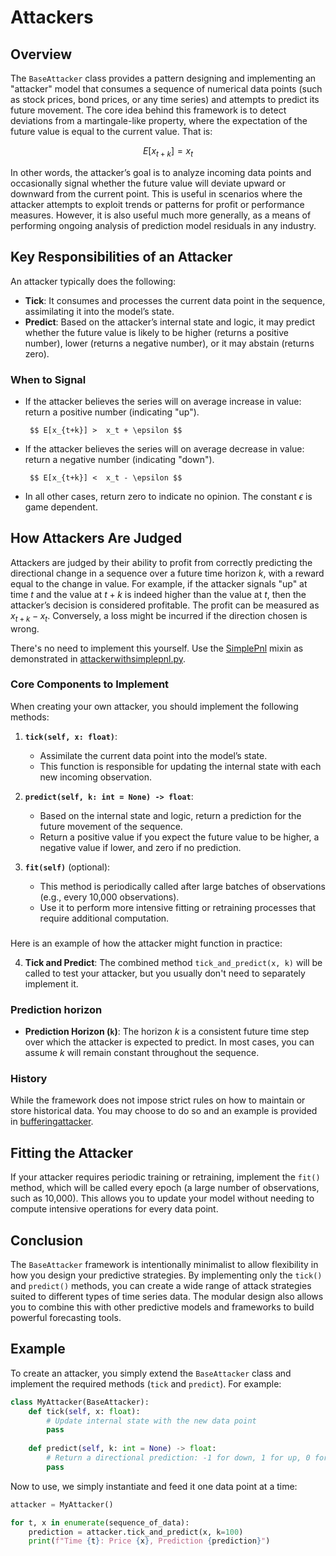 


# Attackers

## Overview

The `BaseAttacker` class provides a pattern designing and implementing an "attacker" model that consumes a sequence of numerical data points (such as stock prices, bond prices, or any time series) and attempts to predict its future movement. The core idea behind this framework is to detect deviations from a martingale-like property, where the expectation of the future value is equal to the current value. That is:

 $$ E[x_{t+k}] = x_t $$

In other words, the attacker’s goal is to analyze incoming data points and occasionally signal whether the future value will deviate upward or downward from the current point. This is useful in scenarios where the attacker attempts to exploit trends or patterns for profit or performance measures. However, it is also useful much more generally, as a means of performing ongoing analysis of prediction model residuals in any industry. 

## Key Responsibilities of an Attacker

An attacker typically does the following:
- **Tick**: It consumes and processes the current data point in the sequence, assimilating it into the model’s state.
- **Predict**: Based on the attacker’s internal state and logic, it may predict whether the future value is likely to be higher (returns a positive number), lower (returns a negative number), or it may abstain (returns zero).
  
### When to Signal
- If the attacker believes the series will on average increase in value: return a positive number (indicating "up").

       $$ E[x_{t+k}] >  x_t + \epsilon $$
  
- If the attacker believes the series will on average decrease in value: return a negative number (indicating "down").

       $$ E[x_{t+k}] <  x_t - \epsilon $$

- In all other cases, return zero to indicate no opinion. The constant $\epsilon$ is game dependent. 

## How Attackers Are Judged

Attackers are judged by their ability to profit from correctly predicting the directional change in a sequence over a future time horizon $k$, with a reward equal to the change in value. For example, if the attacker signals "up" at time $t$ and the value at $t+k$ is indeed higher than the value at $t$, then the attacker’s decision is considered profitable. The profit can be measured as $x_{t+k} - x_t$. Conversely, a loss might be incurred if the direction chosen is wrong. 

There's no need to implement this yourself. Use the [SimplePnl](https://github.com/microprediction/endersgame/blob/main/endersgame/accounting/simplepnl.py) mixin as demonstrated in [attackerwithsimplepnl.py](https://github.com/microprediction/endersgame/blob/main/endersgame/attackers/attackerwithsimplepnl.py). 

### Core Components to Implement
When creating your own attacker, you should implement the following methods:

1. **`tick(self, x: float)`**:
    - Assimilate the current data point into the model’s state.
    - This function is responsible for updating the internal state with each new incoming observation.

2. **`predict(self, k: int = None) -> float`**:
    - Based on the internal state and logic, return a prediction for the future movement of the sequence.
    - Return a positive value if you expect the future value to be higher, a negative value if lower, and zero if no prediction.

3. **`fit(self)`** (optional):
    - This method is periodically called after large batches of observations (e.g., every 10,000 observations).
    - Use it to perform more intensive fitting or retraining processes that require additional computation.

### 

Here is an example of how the attacker might function in practice:

4. **Tick and Predict**: The combined method `tick_and_predict(x, k)` will be called to test your attacker, but you usually don't need to separately implement it. 

### Prediction horizon

- **Prediction Horizon (`k`)**: The horizon $k$ is a consistent future time step over which the attacker is expected to predict. In most cases, you can assume $k$ will remain constant throughout the sequence.

### History
  
While the framework does not impose strict rules on how to maintain or store historical data. You may choose to do so and an example is provided in [bufferingattacker](https://github.com/microprediction/endersgame/blob/main/endersgame/examples/bufferingattacker.py). 


## Fitting the Attacker
If your attacker requires periodic training or retraining, implement the `fit()` method, which will be called every epoch (a large number of observations, such as 10,000). This allows you to update your model without needing to compute intensive operations for every data point.

## Conclusion
The `BaseAttacker` framework is intentionally minimalist to allow flexibility in how you design your predictive strategies. By implementing only the `tick()` and `predict()` methods, you can create a wide range of attack strategies suited to different types of time series data. The modular design also allows you to combine this with other predictive models and frameworks to build powerful forecasting tools.


## Example 

To create an attacker, you simply extend the `BaseAttacker` class and implement the required methods (`tick` and `predict`). For example:

```python
class MyAttacker(BaseAttacker):
    def tick(self, x: float):
        # Update internal state with the new data point
        pass
    
    def predict(self, k: int = None) -> float:
        # Return a directional prediction: -1 for down, 1 for up, 0 for no opinion
        pass
```

Now to use, we simply instantiate and feed it one data point at a time:

```python
attacker = MyAttacker()

for t, x in enumerate(sequence_of_data):
    prediction = attacker.tick_and_predict(x, k=100)
    print(f"Time {t}: Price {x}, Prediction {prediction}")
```


